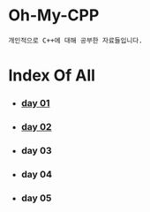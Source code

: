 # Oh-My-CPP
	개인적으로 C++에 대해 공부한 자료들입니다.

# Index Of All

- ### [day 01](https://err0rcode7.github.io/diary/2020/11/15/Oh_My_C_P_P_1.html)

- ### [day 02](https://err0rcode7.github.io/diary/2020/11/15/Oh_My_C_P_P_2.html)

- ### day 03

- ### day 04

- ### day 05

